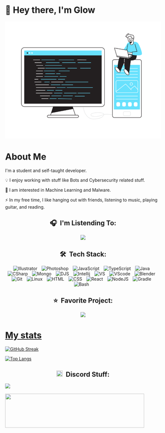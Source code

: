 # 👋 Hey there, I'm Glow

<div align="center">

[![img](bannerThing.svg)](#)

</div>

# About Me

I'm a student and self-taught developer.

💡 I enjoy working with stuff like Bots and Cybersecurity related stuff.

🌱 I am interested in Machine Learning and Malware.

⚡ In my free time, I like hanging out with friends, listening to music, playing guitar, and reading.


<h2 align="center">🎧 &nbsp;I'm Listending To:</h2>

<p align="center">  
  <img src="https://spotify-github-profile.vercel.app/api/view?uid=31u2xq19lm4uq2r3hm8lq19n8&cover_image=true&theme=compact&show_offline=false&background_color=121212"/>
</p>


<h2 align="center">🛠 &nbsp;Tech Stack:</h2>

<p align="center">
<img alt="Illustrator" width="45px" style="padding-right:10px;" src="https://cdn.jsdelivr.net/gh/devicons/devicon/icons/illustrator/illustrator-plain.svg" />
<img alt="Photoshop" width="45px" style="padding-right:10px;" src="https://cdn.jsdelivr.net/gh/devicons/devicon/icons/photoshop/photoshop-plain.svg" />
<img alt="JavaScript" width="45px" style="padding-right:10px;" src="https://cdn.jsdelivr.net/gh/devicons/devicon/icons/javascript/javascript-original.svg" />
<img alt="TypeScript" width="45px" style="padding-right:10px;" src="https://cdn.jsdelivr.net/gh/devicons/devicon/icons/typescript/typescript-original.svg" />
<img alt="Java" width="45px" style="padding-right:10px;" src="https://cdn.jsdelivr.net/gh/devicons/devicon/icons/java/java-original.svg"/>
<img alt="CSharp" width="45px" style="padding-right:10px;" src="https://cdn.jsdelivr.net/gh/devicons/devicon/icons/csharp/csharp-original.svg" />
<img alt="Mongo" width="45px" style="padding-right:10px;" src="https://cdn.jsdelivr.net/gh/devicons/devicon/icons/mongodb/mongodb-original.svg" />
<img alt="DJS" width="45px" style="padding-right:10px;" src="https://cdn.jsdelivr.net/gh/devicons/devicon/icons/discordjs/discordjs-original.svg" />
<img alt="Intellij" width="45px" style="padding-right:10px;" src="https://cdn.jsdelivr.net/gh/devicons/devicon/icons/intellij/intellij-original.svg" />
<img alt="VS" width="45px" style="padding-right:10px;" src="https://cdn.jsdelivr.net/gh/devicons/devicon/icons/visualstudio/visualstudio-plain.svg" />
<img alt="VScode" width="45px" style="padding-right:10px;" src="https://cdn.jsdelivr.net/gh/devicons/devicon/icons/vscode/vscode-original.svg" />
<img alt="Blender" width="45px" style="padding-right:10px;" src="https://cdn.jsdelivr.net/gh/devicons/devicon/icons/blender/blender-original.svg" />
<img alt="Git" width="45px" style="padding-right:10px;" src="https://cdn.jsdelivr.net/gh/devicons/devicon/icons/git/git-original.svg" /> 
<img alt="Linux" width="45px" style="padding-right:10px;" src="https://cdn.jsdelivr.net/gh/devicons/devicon/icons/linux/linux-original.svg" /> 
<img alt="HTML" width="45px" style="padding-right:10px;" src="https://cdn.jsdelivr.net/gh/devicons/devicon/icons/html5/html5-plain.svg" /> 
<img alt="CSS" width="45px" style="padding-right:10px;" src="https://cdn.jsdelivr.net/gh/devicons/devicon/icons/css3/css3-plain.svg" /> 
<img alt="React" width="45px" style="padding-right:10px;" src="https://cdn.jsdelivr.net/gh/devicons/devicon/icons/react/react-original.svg" /> 
<img alt="NodeJS" width="45px" style="padding-right:10px;" src="https://cdn.jsdelivr.net/gh/devicons/devicon/icons/nodejs/nodejs-original.svg" />  
<img alt="Gradle" width="45px" style="padding-right:10px;" src="https://cdn.jsdelivr.net/gh/devicons/devicon/icons/gradle/gradle-plain.svg" /> 
<img alt="Bash" width="45px" style="padding-right:10px;" src="https://cdn.jsdelivr.net/gh/devicons/devicon/icons/bash/bash-original.svg" /> 
</p>

<h2 align="center">⭐ &nbsp;Favorite Project:</h2>

<p align="center">  
  <a href="https://github.com/Glowstudent777/YouVersion-API"><img src="https://github-readme-stats-glowstudent.vercel.app/api/pin/?username=glowstudent777&repo=YouVersion-API&show_owner=true"/>
</p>
  

# My stats

[![GitHub Streak](http://github-readme-streak-stats.herokuapp.com?user=Glowstudent777)](https://git.io/streak-stats)

[![Top Langs](https://github-readme-stats-glowstudent.vercel.app/api/top-langs/?username=Glowstudent777&layout=compact&langs_count=8)](https://github.com/anuraghazra/github-readme-stats)


<h2 align="center"><img src="https://discord.com/assets/3437c10597c1526c3dbd98c737c2bcae.svg" width="20" height="20"/> &nbsp;Discord Stuff:</h2>

<a href="https://discord.com/users/557691883518951435"><img src="https://lanyard.cnrad.dev/api/557691883518951435"/></a>

<a href="https://inv.wtf/glow"><img src="https://inv.wtf/widget/glow" width="450" height="110"/></a>
